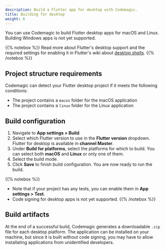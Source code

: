 ```yaml
---
description: Build a Flutter app for desktop with Codemagic.
title: Building for desktop
weight: 6
---
```


You can use Codemagic to build Flutter desktop apps for macOS and Linux. Building Windows apps is not yet supported. 

{{% notebox %}}
Read more about Flutter's desktop support and the required settings for enabling it in Flutter's wiki about [desktop shells](https://github.com/flutter/flutter/wiki/Desktop-shells).
{{% /notebox %}}

## Project structure requirements

Codemagic can detect your Flutter desktop project if it meets the following conditions:

- The project contains a `macos` folder for the macOS application
- The project contains a `linux` folder for the Linux application

## Build configuration

1. Navigate to **App settings > Build**.
2. Select which Flutter version to use in the **Flutter version** dropdown. Flutter for desktop is available in **channel Master**. 
3. Under **Build for platforms**, select the platforms for which to build. You can select both **macOS** and **Linux** or only one of them.
4. Select the build mode.
5. Click **Save** to finish build configuration. You are now ready to run the build.

{{% notebox %}}
* Note that if your project has any tests, you can enable them in **App settings > Test**.
* Code signing for desktop apps is not yet supported.
{{% /notebox %}}

## Build artifacts

At the end of a successful build, Codemagic generates a downloadable `.zip` file for each desktop platform. The application can be installed on your machine, but since it is built without code signing, you may have to allow installating applications from unidentified developers.
